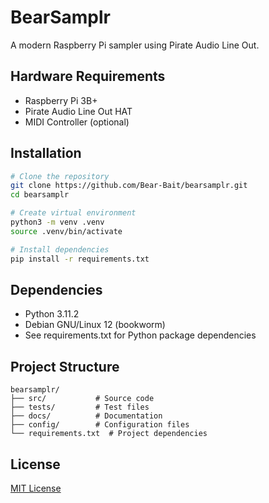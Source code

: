 # BearSamplr

A modern Raspberry Pi sampler using Pirate Audio Line Out.

## Hardware Requirements

- Raspberry Pi 3B+
- Pirate Audio Line Out HAT
- MIDI Controller (optional)

## Installation

```bash
# Clone the repository
git clone https://github.com/Bear-Bait/bearsamplr.git
cd bearsamplr

# Create virtual environment
python3 -m venv .venv
source .venv/bin/activate

# Install dependencies
pip install -r requirements.txt
```

## Dependencies

- Python 3.11.2
- Debian GNU/Linux 12 (bookworm)
- See requirements.txt for Python package dependencies

## Project Structure

```
bearsamplr/
├── src/           # Source code
├── tests/         # Test files
├── docs/          # Documentation
├── config/        # Configuration files
└── requirements.txt  # Project dependencies
```

## License

[MIT License](LICENSE)

